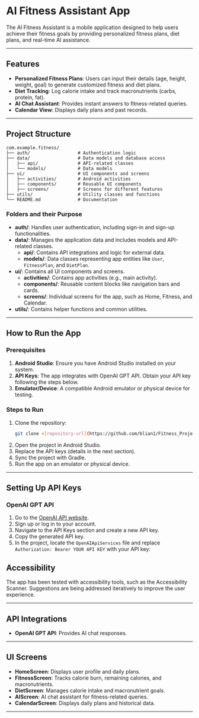 # AI Fitness Assistant App

The AI Fitness Assistant is a mobile application designed to help users achieve their fitness goals by providing personalized fitness plans, diet plans, and real-time AI assistance.

---

## Features

- **Personalized Fitness Plans**: Users can input their details (age, height, weight, goal) to generate customized fitness and diet plans.
- **Diet Tracking**: Log calorie intake and track macronutrients (carbs, protein, fat).
- **AI Chat Assistant**: Provides instant answers to fitness-related queries.
- **Calendar View**: Displays daily plans and past records.


---

## Project Structure

```plaintext
com.example.fitness/
├── auth/                  # Authentication logic
├── data/                  # Data models and database access
│   ├── api/               # API-related classes
│   └── models/            # Data models
├── ui/                    # UI components and screens
│   ├── activities/        # Android activities
│   ├── components/        # Reusable UI components
│   ├── screens/           # Screens for different features
├── utils/                 # Utility classes and functions
└── README.md              # Documentation
```

### Folders and their Purpose

- **auth/**: Handles user authentication, including sign-in and sign-up functionalities.
- **data/**: Manages the application data and includes models and API-related classes.
  - **api/**: Contains API integrations and logic for external data.
  - **models/**: Data classes representing app entities like `User`, `FitnessPlan`, and `DietPlan`.
- **ui/**: Contains all UI components and screens.
  - **activities/**: Contains app activities (e.g., main activity).
  - **components/**: Reusable content blocks like navigation bars and cards.
  - **screens/**: Individual screens for the app, such as Home, Fitness, and Calendar.
- **utils/**: Contains helper functions and common utilities.

---

## How to Run the App

### Prerequisites

1. **Android Studio**: Ensure you have Android Studio installed on your system.
2. **API Keys**: The app integrates with OpenAI GPT API. Obtain your API key following the steps below.
3. **Emulator/Device**: A compatible Android emulator or physical device for testing.

### Steps to Run

1. Clone the repository:
   ```bash
   git clone <[repository-url](https://github.com/blian1/Fitness_Project.git)>
   ```
2. Open the project in Android Studio.
3. Replace the API keys (details in the next section).
4. Sync the project with Gradle.
5. Run the app on an emulator or physical device.

---

## Setting Up API Keys

### OpenAI GPT API

1. Go to the [OpenAI API website](https://platform.openai.com/signup/).
2. Sign up or log in to your account.
3. Navigate to the API Keys section and create a new API key.
4. Copy the generated API key.
5. In the project, locate the `OpenAIApiServices` file and replace `Authorization: Bearer YOUR API KEY` with your API key:



## Accessibility

The app has been tested with accessibility tools, such as the Accessibility Scanner. Suggestions are being addressed iteratively to improve the user experience.

---

## API Integrations

- **OpenAI GPT API**: Provides AI chat responses.

---

## UI Screens

- **HomeScreen**: Displays user profile and daily plans.
- **FitnessScreen**: Tracks calorie burn, remaining calories, and macronutrients.
- **DietScreen**: Manages calorie intake and macronutrient goals.
- **AIScreen**: AI chat assistant for fitness-related queries.
- **CalendarScreen**: Displays daily plans and historical data.

---



